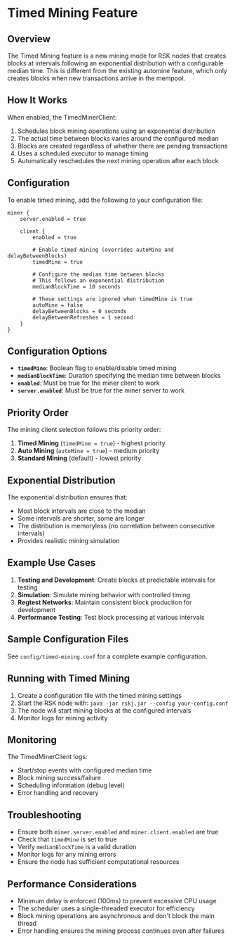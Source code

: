 # Timed Mining Feature

## Overview

The Timed Mining feature is a new mining mode for RSK nodes that creates blocks at intervals following an exponential distribution with a configurable median time. This is different from the existing automine feature, which only creates blocks when new transactions arrive in the mempool.

## How It Works

When enabled, the TimedMinerClient:
1. Schedules block mining operations using an exponential distribution
2. The actual time between blocks varies around the configured median
3. Blocks are created regardless of whether there are pending transactions
4. Uses a scheduled executor to manage timing
5. Automatically reschedules the next mining operation after each block

## Configuration

To enable timed mining, add the following to your configuration file:

```hocon
miner {
    server.enabled = true
    
    client {
        enabled = true
        
        # Enable timed mining (overrides autoMine and delayBetweenBlocks)
        timedMine = true
        
        # Configure the median time between blocks
        # This follows an exponential distribution
        medianBlockTime = 10 seconds
        
        # These settings are ignored when timedMine is true
        autoMine = false
        delayBetweenBlocks = 0 seconds
        delayBetweenRefreshes = 1 second
    }
}
```

## Configuration Options

- **`timedMine`**: Boolean flag to enable/disable timed mining
- **`medianBlockTime`**: Duration specifying the median time between blocks
- **`enabled`**: Must be true for the miner client to work
- **`server.enabled`**: Must be true for the miner server to work

## Priority Order

The mining client selection follows this priority order:
1. **Timed Mining** (`timedMine = true`) - highest priority
2. **Auto Mining** (`autoMine = true`) - medium priority  
3. **Standard Mining** (default) - lowest priority

## Exponential Distribution

The exponential distribution ensures that:
- Most block intervals are close to the median
- Some intervals are shorter, some are longer
- The distribution is memoryless (no correlation between consecutive intervals)
- Provides realistic mining simulation

## Example Use Cases

1. **Testing and Development**: Create blocks at predictable intervals for testing
2. **Simulation**: Simulate mining behavior with controlled timing
3. **Regtest Networks**: Maintain consistent block production for development
4. **Performance Testing**: Test block processing at various intervals

## Sample Configuration Files

See `config/timed-mining.conf` for a complete example configuration.

## Running with Timed Mining

1. Create a configuration file with the timed mining settings
2. Start the RSK node with: `java -jar rskj.jar --config your-config.conf`
3. The node will start mining blocks at the configured intervals
4. Monitor logs for mining activity

## Monitoring

The TimedMinerClient logs:
- Start/stop events with configured median time
- Block mining success/failure
- Scheduling information (debug level)
- Error handling and recovery

## Troubleshooting

- Ensure both `miner.server.enabled` and `miner.client.enabled` are true
- Check that `timedMine` is set to true
- Verify `medianBlockTime` is a valid duration
- Monitor logs for any mining errors
- Ensure the node has sufficient computational resources

## Performance Considerations

- Minimum delay is enforced (100ms) to prevent excessive CPU usage
- The scheduler uses a single-threaded executor for efficiency
- Block mining operations are asynchronous and don't block the main thread
- Error handling ensures the mining process continues even after failures
